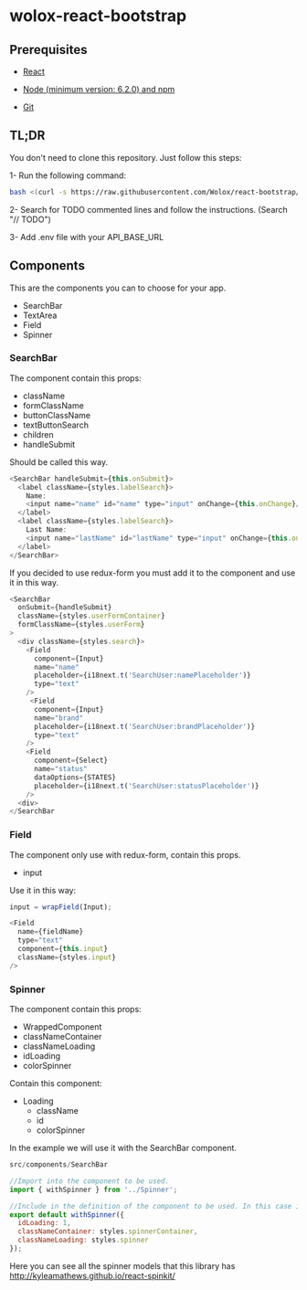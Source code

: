 wolox-react-bootstrap
==================

## Prerequisites

- [React](https://facebook.github.io/react/docs/getting-started.html)

- [Node (minimum version: 6.2.0) and npm](https://github.com/creationix/nvm#install-script)

- [Git](https://git-scm.com/book/en/v2/Getting-Started-Installing-Git)


## TL;DR

You don't need to clone this repository. Just follow this steps:

1- Run the following command:

```bash
bash <(curl -s https://raw.githubusercontent.com/Wolox/react-bootstrap/development/run.sh) [--verbose]
```

2- Search for TODO commented lines and follow the instructions. (Search "// TODO")

3- Add .env file with your API_BASE_URL

## Components

This are the components you can to choose for your app.
* SearchBar
* TextArea
* Field
* Spinner

### SearchBar

The component contain this props:
* className
* formClassName
* buttonClassName
* textButtonSearch
* children
* handleSubmit

Should be called this way.

```js
<SearchBar handleSubmit={this.onSubmit}> 
  <label className={styles.labelSearch}>
    Name:
    <input name="name" id="name" type="input" onChange={this.onChange}/>
  </label>
  <label className={styles.labelSearch}>
    Last Name:
    <input name="lastName" id="lastName" type="input" onChange={this.onChange}/>
  </label>
</SearchBar>
```

If you decided to use redux-form you must add it to the component and use it in this way.

```js
<SearchBar
  onSubmit={handleSubmit}
  className={styles.userFormContainer}
  formClassName={styles.userForm}
>
  <div className={styles.search}>
    <Field
      component={Input}
      name="name"
      placeholder={i18next.t('SearchUser:namePlaceholder')}
      type="text"
    />
     <Field
      component={Input}
      name="brand"
      placeholder={i18next.t('SearchUser:brandPlaceholder')}
      type="text"
    />
    <Field
      component={Select}
      name="status"
      dataOptions={STATES}
      placeholder={i18next.t('SearchUser:statusPlaceholder')}
    />
  <div>
</SearchBar
```

### Field

The component only use with redux-form, contain this props.
* input

Use it in this way:

```js
input = wrapField(Input);

<Field
  name={fieldName}  
  type="text"
  component={this.input}
  className={styles.input}
/>
```

### Spinner

The component contain this props:
* WrappedComponent
* classNameContainer
* classNameLoading
* idLoading
* colorSpinner

Contain this component:
* Loading 
  * className
  * id
  * colorSpinner


In the example we will use it with the SearchBar component.

```js
src/components/SearchBar

//Import into the component to be used.
import { withSpinner } from '../Spinner';

//Include in the definition of the component to be used. In this case is SearchBar.
export default withSpinner({
  idLoading: 1,
  classNameContainer: styles.spinnerContainer,
  classNameLoading: styles.spinner
});
```

Here you can see all the spinner models that this library has http://kyleamathews.github.io/react-spinkit/
